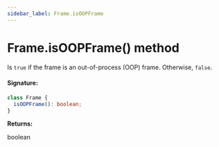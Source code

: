 ```yaml
---
sidebar_label: Frame.isOOPFrame
---
```


# Frame.isOOPFrame() method

Is `true` if the frame is an out-of-process (OOP) frame. Otherwise, `false`.

#### Signature:

```typescript
class Frame {
  isOOPFrame(): boolean;
}
```

**Returns:**

boolean
